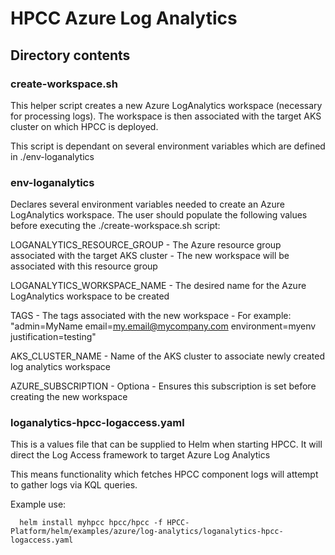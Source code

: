 # HPCC Azure Log Analytics

## Directory contents

### create-workspace.sh

This helper script creates a new Azure LogAnalytics workspace (necessary for processing logs).
The workspace is then associated with the target AKS cluster on which HPCC is deployed.

This script is dependant on several environment variables which are defined in ./env-loganalytics

### env-loganalytics
Declares several environment variables needed to create an Azure LogAnalytics workspace.
The user should populate the following values before executing the ./create-workspace.sh script:

LOGANALYTICS_RESOURCE_GROUP - The Azure resource group associated with the target AKS cluster
                            - The new workspace will be associated with this resource group

LOGANALYTICS_WORKSPACE_NAME - The desired name for the Azure LogAnalytics workspace to be created

TAGS - The tags associated with the new workspace
     - For example: "admin=MyName email=my.email@mycompany.com environment=myenv justification=testing"

AKS_CLUSTER_NAME - Name of the AKS cluster to associate newly created log analytics workspace

AZURE_SUBSCRIPTION - Optiona - Ensures this subscription is set before creating the new workspace

### loganalytics-hpcc-logaccess.yaml

This is a values file that can be supplied to Helm when starting HPCC.
It will direct the Log Access framework to target Azure Log Analytics

This means functionality which fetches HPCC component logs will attempt to gather logs via KQL queries.

Example use:
```console
  helm install myhpcc hpcc/hpcc -f HPCC-Platform/helm/examples/azure/log-analytics/loganalytics-hpcc-logaccess.yaml
```

